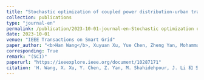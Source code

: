 ```yaml
---
title: "Stochastic optimization of coupled power distribution-urban transportation network operations with autonomous mobility on demand systems"
collection: publications
type: "journal-en"
permalink: /publication/2023-10-01-journal-en-Stochastic optimization of coupled power distribution-urban transportation network operations with autonomous mobility on demand systems
date: 2023-10-01
venue: "IEEE Transactions on Smart Grid"
paper_author: "<b>Han Wang</b>, Xuyuan Xu, Yue Chen, Zheng Yan, Mohammad Shahidehpour, Jiaqi Li, Shaolun Xu."
corresponding: True
remark: "(SCI)"
paperurl: "https://ieeexplore.ieee.org/document/10287171"
citation: 'H. Wang, X. Xu, Y. Chen, Z. Yan, M. Shahidehpour, J. Li 和 S. Xu, "Stochastic optimization of coupled power distribution-urban transportation network operations with autonomous mobility on demand systems," <i>IEEE Transactions on Smart Grid</i>, 2023. (Accept)'
---
```

